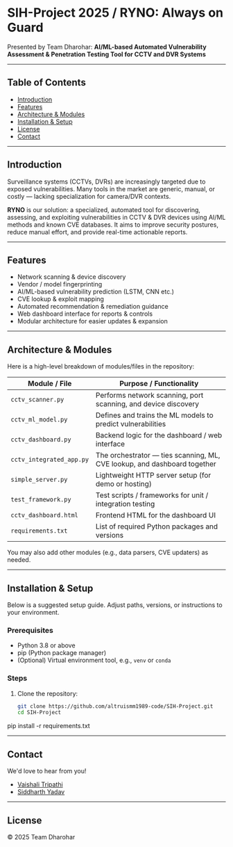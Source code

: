 # SIH-Project 2025 / RYNO: Always on Guard
Presented by Team Dharohar: 
**AI/ML-based Automated Vulnerability Assessment & Penetration Testing Tool for CCTV and DVR Systems**

---

## Table of Contents

- [Introduction](#introduction)  
- [Features](#features)  
- [Architecture & Modules](#architecture--modules)  
- [Installation & Setup](#installation--setup)  
- [License](#license)  
- [Contact](#contact)  

---

## Introduction

Surveillance systems (CCTVs, DVRs) are increasingly targeted due to exposed vulnerabilities. Many tools in the market are generic, manual, or costly — lacking specialization for camera/DVR contexts.

**RYNO** is our solution: a specialized, automated tool for discovering, assessing, and exploiting vulnerabilities in CCTV & DVR devices using AI/ML methods and known CVE databases. It aims to improve security postures, reduce manual effort, and provide real-time actionable reports.

---

## Features

- Network scanning & device discovery  
- Vendor / model fingerprinting  
- AI/ML-based vulnerability prediction (LSTM, CNN etc.)  
- CVE lookup & exploit mapping  
- Automated recommendation & remediation guidance  
- Web dashboard interface for reports & controls  
- Modular architecture for easier updates & expansion  

---

## Architecture & Modules

Here is a high-level breakdown of modules/files in the repository:

| Module / File                  | Purpose / Functionality |
|-------------------------------|--------------------------|
| `cctv_scanner.py`             | Performs network scanning, port scanning, and device discovery |
| `cctv_ml_model.py`            | Defines and trains the ML models to predict vulnerabilities |
| `cctv_dashboard.py`           | Backend logic for the dashboard / web interface |
| `cctv_integrated_app.py`      | The orchestrator — ties scanning, ML, CVE lookup, and dashboard together |
| `simple_server.py`            | Lightweight HTTP server setup (for demo or hosting) |
| `test_framework.py`           | Test scripts / frameworks for unit / integration testing |
| `cctv_dashboard.html`         | Frontend HTML for the dashboard UI |
| `requirements.txt`            | List of required Python packages and versions |

You may also add other modules (e.g., data parsers, CVE updaters) as needed.

---

## Installation & Setup

Below is a suggested setup guide. Adjust paths, versions, or instructions to your environment.

### Prerequisites

- Python 3.8 or above  
- pip (Python package manager)  
- (Optional) Virtual environment tool, e.g., `venv` or `conda`

### Steps

1. Clone the repository:  
   ```bash
   git clone https://github.com/altruismm1989-code/SIH-Project.git
   cd SIH-Project
pip install -r requirements.txt

---

## Contact

We'd love to hear from you!

- [Vaishali Tripathi](https://www.linkedin.com/in/vaishali-tripathi-545783225/)
- [Siddharth Yadav](https://www.linkedin.com/in/siddharth-yadav-671244206/)


---
## License
© 2025 Team Dharohar
